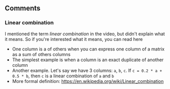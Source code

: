 

## Comments

### Linear combination

I mentioned the term *linear combination* in the video, but didn't explain what it means. 
So if you're interested what it means, you can read here

* One column is a  of others when you can express one column of a matrix as a sum of others columns
* The simplest example is when a column is an exact duplicate of another column
* Another example. Let's say we have 3 columns: `a`, `b`, `c`. If `c = 0.2 * a + 0.5 * b`, then `c` is a linear combination of `a` and `b`
* More formal definition: https://en.wikipedia.org/wiki/Linear_combination

